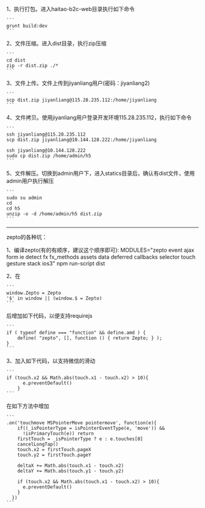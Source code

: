 1、执行打包。进入haitao-b2c-web目录执行如下命令

    ```
    grunt build:dev
    ```

2、文件压缩。进入dist目录，执行zip压缩

    ```
    cd dist
    zip -r dist.zip ./*
    ```

3、文件上传。文件上传到jiyanliang用户(密码：jiyanliang2)

    ```
    scp dist.zip jiyanliang@115.28.235.112:/home/jiyanliang
    ```

4、文件拷贝。使用jiyanliang用户登录开发环境115.28.235.112，执行如下命令

    ```
    ssh jiyanliang@115.28.235.112
    scp dist.zip jiyanliang@10.144.128.222:/home/jiyanliang

    ssh jiyanliang@10.144.128.222
    sudo cp dist.zip /home/admin/h5
    ```

5、文件解压。切换到admin用户下，进入statics目录后，确认有dist文件，使用admin用户执行解压

    ```
    sudo su admin
    cd
    cd h5
    unzip -o -d /home/admin/h5 dist.zip
    ```

--------------
zepto的各种坑：

1、编译zepto(有的有顺序，建议这个顺序即可):
MODULES="zepto event ajax form ie detect fx fx_methods assets data deferred callbacks selector touch gesture stack ios3" npm run-script dist

2、在

    ```
    window.Zepto = Zepto
    '$' in window || (window.$ = Zepto)
    ```

后增加如下代码，以便支持requirejs

    ```
    if ( typeof define === "function" && define.amd ) {
        define( "zepto", [], function () { return Zepto; } );
    }
    ```

3、加入如下代码，以支持微信的滑动

    ```
    if (touch.x2 && Math.abs(touch.x1 - touch.x2) > 10){
          e.preventDefault()
        }
    ```
在如下方法中增加

    ```
    .on('touchmove MSPointerMove pointermove', function(e){
        if((_isPointerType = isPointerEventType(e, 'move')) &&
          !isPrimaryTouch(e)) return
        firstTouch = _isPointerType ? e : e.touches[0]
        cancelLongTap()
        touch.x2 = firstTouch.pageX
        touch.y2 = firstTouch.pageY

        deltaX += Math.abs(touch.x1 - touch.x2)
        deltaY += Math.abs(touch.y1 - touch.y2)

        if (touch.x2 && Math.abs(touch.x1 - touch.x2) > 10){
          e.preventDefault()
        }
      })
    ```